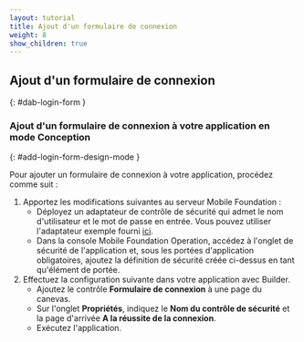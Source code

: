```yaml
---
layout: tutorial
title: Ajout d'un formulaire de connexion
weight: 8
show_children: true
---
```

<!-- NLS_CHARSET=UTF-8 -->
## Ajout d'un formulaire de connexion
{: #dab-login-form }

### Ajout d'un formulaire de connexion à votre application en mode Conception
{: #add-login-form-design-mode }

Pour ajouter un formulaire de connexion à votre application, procédez comme suit :

1. Apportez les modifications suivantes au serveur Mobile Foundation :
    * Déployez un adaptateur de contrôle de sécurité qui admet le nom d'utilisateur et le mot de passe en entrée. Vous pouvez utiliser l'adaptateur exemple fourni [ici](https://github.com/MobileFirst-Platform-Developer-Center/SecurityCheckAdapters/tree/release80).
    * Dans la console Mobile Foundation Operation, accédez à l'onglet de sécurité de l'application et, sous les portées d'application obligatoires, ajoutez la définition de sécurité créée ci-dessus en tant qu'élément de portée.
2. Effectuez la configuration suivante dans votre application avec Builder.
    * Ajoutez le contrôle **Formulaire de connexion** à une page du canevas.
    * Sur l'onglet **Propriétés**, indiquez le **Nom du contrôle de sécurité** et la page d'arrivée **A la réussite de la connexion**.
    * Exécutez l'application.
